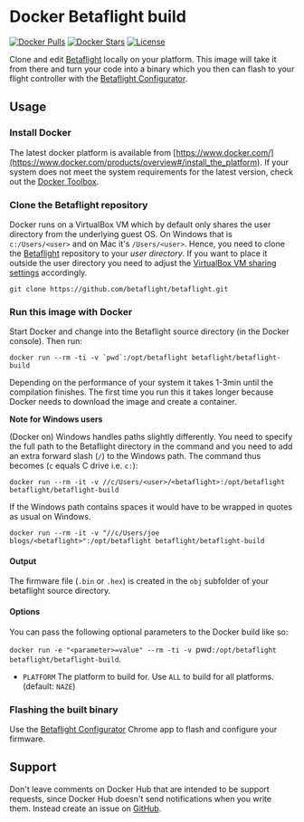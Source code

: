 # Docker Betaflight build
[![Docker Pulls](https://img.shields.io/docker/pulls/betaflight/betaflight-build.svg)](https://hub.docker.com/r/betaflight/betaflight-build/) [![Docker Stars](https://img.shields.io/docker/stars/betaflight/betaflight-build.svg)](https://hub.docker.com/r/betaflight-build/) [![License](https://img.shields.io/badge/license-GPL--3.0-blue.svg?style=flat)](https://github.com/betaflight/betaflight-build/blob/master/LICENSE)

Clone and edit [Betaflight](https://github.com/betaflight/betaflight) locally on your platform. This image will take it from there and turn your code into a binary which you then can flash to your flight controller with the [Betaflight Configurator](https://chrome.google.com/webstore/detail/betaflight-configurator/kdaghagfopacdngbohiknlhcocjccjao).

## Usage
### Install Docker
The latest docker platform is available from [https://www.docker.com/](https://www.docker.com/products/overview#/install_the_platform). If your system does not meet the system requirements for the latest version, check out the [Docker Toolbox](https://www.docker.com/products/docker-toolbox).

### Clone the Betaflight repository
Docker runs on a VirtualBox VM which by default only shares the user directory from the underlying guest OS. On Windows that is `c:/Users/<user>` and on Mac it's `/Users/<user>`. Hence, you need to clone the  [Betaflight](https://github.com/betaflight/betaflight) repository to your *user directory*. If you want to place it outside the user directory you need to adjust the [VirtualBox VM sharing settings](http://stackoverflow.com/q/33934776/131929) accordingly.

`git clone https://github.com/betaflight/betaflight.git`

### Run this image with Docker
Start Docker and change into the Betaflight source directory (in the Docker console). Then run:

``docker run --rm -ti -v `pwd`:/opt/betaflight betaflight/betaflight-build``

Depending on the performance of your system it takes 1-3min until the compilation finishes. The first time you run this it takes longer because Docker needs to download the image and create a container.

**Note for Windows users**

(Docker on) Windows handles paths slightly differently. You need to specify the full path to the Betaflight directory in the command and you need to add an extra forward slash (`/`) to the Windows path. The command thus becomes (`c` equals C drive i.e. `c:`):

`docker run --rm -it -v //c/Users/<user>/<betaflight>:/opt/betaflight betaflight/betaflight-build`

If the Windows path contains spaces it would have to be wrapped in quotes as usual on Windows.

`docker run --rm -it -v "//c/Users/joe blogs/<betaflight>":/opt/betaflight betaflight/betaflight-build`

#### Output
The firmware file (`.bin` or `.hex`) is created in the `obj` subfolder of your betaflight source directory.

#### Options
You can pass the following optional parameters to the Docker build like so:

`docker run -e "<parameter>=value" --rm -ti -v `pwd`:/opt/betaflight betaflight/betaflight-build`. 

- `PLATFORM` The platform to build for. Use `ALL` to build for all platforms. (default: `NAZE`)

### Flashing the built binary
Use the [Betaflight Configurator](https://chrome.google.com/webstore/detail/betaflight-configurator/kdaghagfopacdngbohiknlhcocjccjao) Chrome app to flash and configure your firmware.

## Support
Don't leave comments on Docker Hub that are intended to be support requests, since Docker Hub doesn't send notifications when you write them. Instead create an issue on [GitHub](https://github.com/betaflight/docker-betaflight-build/issues).
